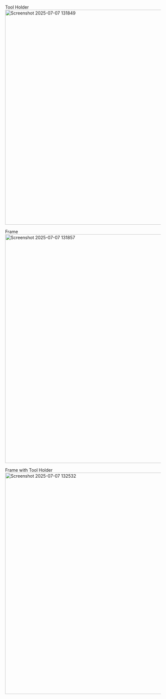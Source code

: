 Tool Holder
<img width="924" height="693" alt="Screenshot 2025-07-07 131849" src="https://github.com/user-attachments/assets/d0e7fa05-a430-49c2-96aa-418da0ea6cf9" />

Frame
<img width="984" height="738" alt="Screenshot 2025-07-07 131857" src="https://github.com/user-attachments/assets/d479db92-6661-4c8f-9762-afa9c22edcea" />

Frame with Tool Holder
<img width="952" height="714" alt="Screenshot 2025-07-07 132532" src="https://github.com/user-attachments/assets/46149ad8-6365-41f5-ad35-6efe42be398a" />
